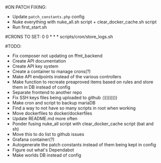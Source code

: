 #ON PATCH FIXING:

- Update `patch_constants.php` config
- Nuke everything with nuke_all.sh script + clear_docker_cache.sh script
- Run first_start.sh

#CRONS TO SET:
0 0 * * * scripts/cron/store_logs.sh

#TODO:
- Fix composer not updating on ffmt_backend
- Create API documentation
- Create API key system
- Create a container to manage crons(?)
- Make API endpoints instead of the various controllers
- Make function to recreate preaproved items based on rules and store them in DB instead of config
- Separate frontend to another repo
- Fix SSH keys files being uploaded to github :)))))))))
- Make cron and script to backup mariaDB
- Find a way to not have so many scripts in root when working
- Move dockerfiles to docker/dockerfiles
- Update README.md more often
- Ponder fusing nuke_all script with clear_docker_cache script (bat and sh)
- Move this to do list to github issues
- Grafana container(?)
- Autogenerate the patch constants instead of them being kept in config
- Figure out what's Dependabot
- Make worlds DB instead of config
